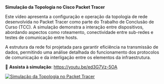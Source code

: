 **Simulação da Topologia no Cisco Packet Tracer**

Este vídeo apresenta a configuração e operação da topologia de rede desenvolvida no 
Packet Tracer como parte do Trabalho de Conclusão de Curso (TCC).
A simulação demonstra a interação entre dispositivos, abordando aspectos como roteamento, 
conectividade entre sub-redes e testes de comunicação entre hosts.

A estrutura da rede foi projetada para garantir eficiência na transmissão de dados, 
permitindo uma análise detalhada do funcionamento dos protocolos de comunicação e
da interligação entre os elementos da infraestrutura.

🎥 **Assista à simulação**: https://youtu.be/ed3G7Vz-5OA

[![Simulação da Topologia no Packet Tracer](https://img.youtube.com/vi/ed3G7Vz-5OA/0.jpg)](https://youtu.be/ed3G7Vz-5OA)

